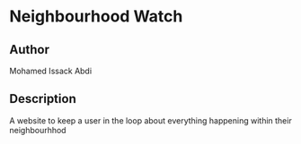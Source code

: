 # Neighbourhood Watch

## Author
Mohamed Issack Abdi

## Description
A website to keep a user in the loop about everything happening within their neighbourhhod
